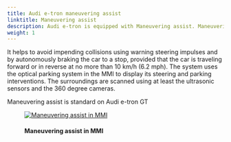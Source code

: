 ```yaml
---
title: Audi e-tron maneuvering assist
linktitle: Maneuvering assist
description: Audi e-tron is equipped with Maneuvering assist. Maneuvering assist recognizes moving and stationary objects larger than 10 centimeters (3.9 in), such as a pillar in a parking garage or a moving vehicle. 
weight: 1
---
```

<!-- markdownlint-disable MD033 -->

It helps to avoid impending collisions using warning steering impulses and by autonomously braking the car to a stop, provided that the car is traveling forward or in reverse at no more than 10 km/h (6.2 mph). The system uses the optical parking system in the MMI to display its steering and parking interventions. The surroundings are scanned using at least the ultrasonic sensors and the 360 degree cameras.

Maneuvering assist is standard on Audi e-tron GT

<figure>
    <a href="https://media.electrichasgoneaudi.net/multimedia/models/e-tron/technology/drivingassistance/maneuveringassist/manuveringassist.jpg">
        <img src="https://media.electrichasgoneaudi.net/multimedia/models/e-tron/technology/drivingassistance/maneuveringassist/manuveringassists.jpg"
        alt="Maneuvering assist in MMI" title="Maneuvering assist in MMI">
    </a>
    <figcaption><h4>Maneuvering assist in MMI</h4></figcaption>
</figure>

